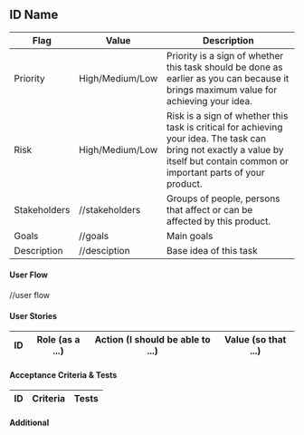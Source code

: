 ## ID Name

| Flag | Value | Description |
|---|---|---|
| Priority | High/Medium/Low | Priority is a sign of whether this task should be done as earlier as you can because it brings maximum value for achieving your idea. |
| Risk | High/Medium/Low | Risk is a sign of whether this task is critical for achieving your idea. The task can bring not exactly a value by itself but contain common or important parts of your product. |
| Stakeholders | //stakeholders | Groups of people, persons that affect or can be affected by this product. |
| Goals | //goals | Main goals |
| Description | //desciption | Base idea of this task |

#### User Flow

//user flow

#### User Stories

| ID | Role (as a ...) | Action (I should be able to ...) | Value (so that ...) |
|---|---|---|---|

#### Acceptance Criteria & Tests

| ID | Criteria | Tests |
|---|---|---|

#### Additional